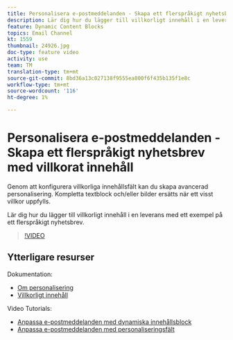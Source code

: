 ```yaml
---
title: Personalisera e-postmeddelanden - Skapa ett flerspråkigt nyhetsbrev med villkorat innehåll
description: Lär dig hur du lägger till villkorligt innehåll i en leverans med ett exempel på ett flerspråkigt nyhetsbrev.
feature: Dynamic Content Blocks
topics: Email Channel
kt: 1559
thumbnail: 24926.jpg
doc-type: feature video
activity: use
team: TM
translation-type: tm+mt
source-git-commit: 8bd36a13c027138f9555ea800f6f435b135f1e8c
workflow-type: tm+mt
source-wordcount: '116'
ht-degree: 1%

---
```



# Personalisera e-postmeddelanden - Skapa ett flerspråkigt nyhetsbrev med villkorat innehåll

Genom att konfigurera villkorliga innehållsfält kan du skapa avancerad personalisering. Kompletta textblock och/eller bilder ersätts när ett visst villkor uppfylls.

Lär dig hur du lägger till villkorligt innehåll i en leverans med ett exempel på ett flerspråkigt nyhetsbrev.

>[!VIDEO](https://video.tv.adobe.com/v/24926?quality=12)

## Ytterligare resurser

Dokumentation:

* [Om personalisering](https://docs.adobe.com/content/help/en/campaign-classic/using/sending-messages/personalizing-deliveries/about-personalization.html)
* [Villkorligt innehåll](https://docs.adobe.com/content/help/en/campaign-classic/using/sending-messages/personalizing-deliveries/conditional-content.html)

Video Tutorials:

* [Anpassa e-postmeddelanden med dynamiska innehållsblock](/help/acc/sending-messages/email-channel/personalization-with-dynamic-content-blocks.md)
* [Anpassa e-postmeddelanden med personaliseringsfält](/help/acc/sending-messages/email-channel/personalizing-emails-using-personalization-fields.md)
